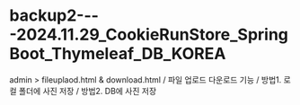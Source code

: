 # backup2----2024.11.29_CookieRunStore_SpringBoot_Thymeleaf_DB_KOREA
admin > fileuplaod.html  &amp; download.html / 파일 업로드 다운로드 기능 / 방법1. 로컬 폴더에 사진 저장 / 방법2. DB에 사진 저장
